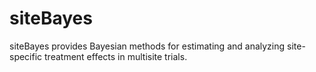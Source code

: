 # siteBayes

siteBayes provides Bayesian methods for estimating and analyzing site-specific treatment effects in multisite trials.
